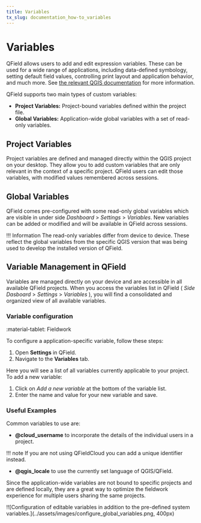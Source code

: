 ```yaml
---
title: Variables
tx_slug: documentation_how-to_variables
---
```


# Variables

QField allows users to add and edit expression variables.
These can be used for a wide range of applications, including data-defined symbology, setting default field values, controlling print layout and application behavior, and much more.
See [the relevant QGIS documentation](https://docs.qgis.org/latest/en/docs/user_manual/introduction/general_tools.html#storing-values-in-variables) for more information.

QField supports two main types of custom variables:

- **Project Variables:** Project-bound variables defined within the project file.
- **Global Variables:** Application-wide global variables with a set of read-only variables.

## Project Variables

Project variables are defined and managed directly within the QGIS project on your desktop.
They allow you to add custom variables that are only relevant in the context of a specific project.
QField users can edit those variables, with modified values remembered across sessions.

## Global Variables

QField comes pre-configured with some read-only global variables which are visible in under side *Dashboard* > *Settings* > *Variables*.
New variables can be added or modified and will be available in QField across sessions.

!!! Information
    The read-only variables differ from device to device.
    These reflect the global variables from the specific QGIS version that was being used to develop the installed version of QField.

## Variable Management in QField

Variables are managed directly on your device and are accessible in all available QField projects.
When you access the variables list in QField ( *Side Dasboard* > *Settings* > *Variables* ), you will find a consolidated and organized view of all available variables.

### Variable configuration
:material-tablet: Fieldwork

To configure a application-specific variable, follow these steps:

1. Open **Settings** in QField.
2. Navigate to the **Variables** tab.

Here you will see a list of all variables currently applicable to your project.
To add a new variable:

1. Click on *Add a new variable* at the bottom of the variable list.
2. Enter the name and value for your new variable and save.

### Useful Examples

Common variables to use are:

- **@cloud_username** to incorporate the details of the individual users in a project.

!!! note
    If you are not using QFieldCloud you can add a unique identifier instead.

- **@qgis_locale** to use the currently set language of QGIS/QField.

Since the application-wide variables are not bound to specific projects and are defined locally, they are a great way to optimize the fieldwork experience for multiple users sharing the same projects.

!![Configuration of editable variables in addition to the
pre-defined system variables.](../assets/images/configure_global_variables.png, 400px)
